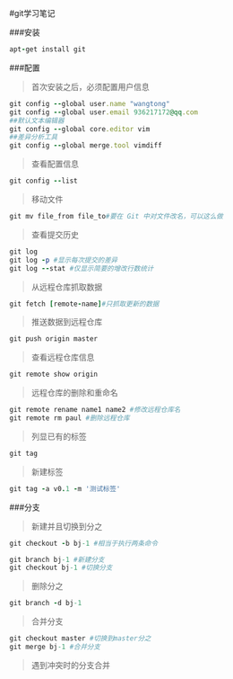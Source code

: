 #git学习笔记

###安装

```ruby
apt-get install git
```
###配置
>首次安装之后，必须配置用户信息
```ruby
git config --global user.name "wangtong"
git config --global user.email 936217172@qq.com
##默认文本编辑器
git config --global core.editor vim
##差异分析工具
git config --global merge.tool vimdiff
```
>查看配置信息
```ruby
git config --list
```


>移动文件
```ruby
git mv file_from file_to#要在 Git 中对文件改名，可以这么做
```
>查看提交历史
```ruby
git log
git log -p #显示每次提交的差异
git log --stat #仅显示简要的增改行数统计
```
>从远程仓库抓取数据
```ruby
git fetch [remote-name]#只抓取更新的数据
```
>推送数据到远程仓库
```ruby
git push origin master
```
>查看远程仓库信息
```ruby
git remote show origin
```
>远程仓库的删除和重命名
```ruby
git remote rename name1 name2 #修改远程仓库名
git remote rm paul #删除远程仓库
```
>列显已有的标签
```ruby
git tag
```
>新建标签
```ruby
git tag -a v0.1 -m '测试标签'
```
###分支
>新建并且切换到分之
```ruby
git checkout -b bj-1 #相当于执行两条命令

git branch bj-1 #新建分支
git checkout bj-1 #切换分支
```
>删除分之
```ruby
git branch -d bj-1
```
>合并分支
```ruby
git checkout master #切换到master分之
git merge bj-1 #合并分支
```
>遇到冲突时的分支合并
